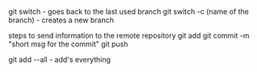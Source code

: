 git switch - goes back to the last used branch
git switch -c (name of the branch) - creates a new branch

steps to send information to the remote repository
git add
git commit -m "short msg for the commit"
git push

git add --all - add's everything
